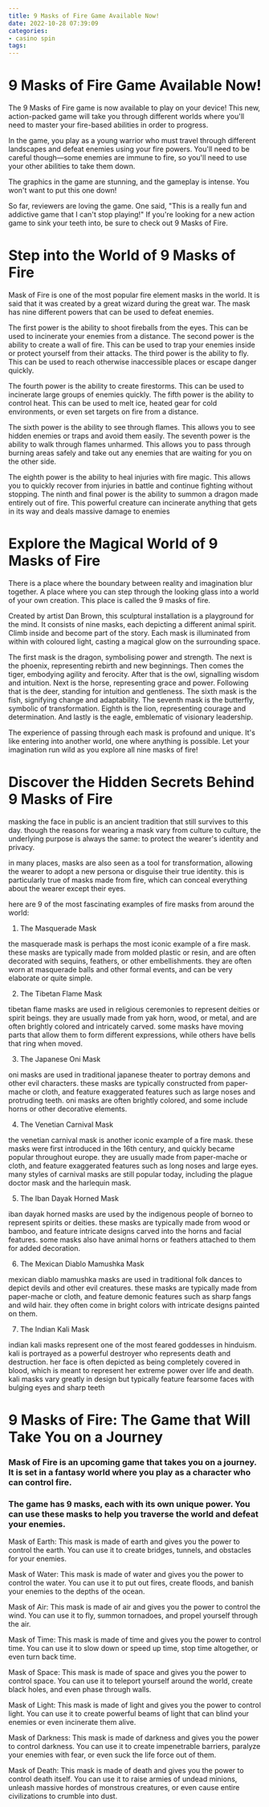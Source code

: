 ```yaml
---
title: 9 Masks of Fire Game Available Now!
date: 2022-10-28 07:39:09
categories:
- casino spin
tags:
---
```



#  9 Masks of Fire Game Available Now!

The 9 Masks of Fire game is now available to play on your device! This new, action-packed game will take you through different worlds where you'll need to master your fire-based abilities in order to progress.

In the game, you play as a young warrior who must travel through different landscapes and defeat enemies using your fire powers. You'll need to be careful though—some enemies are immune to fire, so you'll need to use your other abilities to take them down.

The graphics in the game are stunning, and the gameplay is intense. You won't want to put this one down!

So far, reviewers are loving the game. One said, "This is a really fun and addictive game that I can't stop playing!" If you're looking for a new action game to sink your teeth into, be sure to check out 9 Masks of Fire.

#  Step into the World of 9 Masks of Fire

Mask of Fire is one of the most popular fire element masks in the world. It is said that it was created by a great wizard during the great war. The mask has nine different powers that can be used to defeat enemies.

The first power is the ability to shoot fireballs from the eyes. This can be used to incinerate your enemies from a distance. The second power is the ability to create a wall of fire. This can be used to trap your enemies inside or protect yourself from their attacks. The third power is the ability to fly. This can be used to reach otherwise inaccessible places or escape danger quickly.

The fourth power is the ability to create firestorms. This can be used to incinerate large groups of enemies quickly. The fifth power is the ability to control heat. This can be used to melt ice, heated gear for cold environments, or even set targets on fire from a distance.

The sixth power is the ability to see through flames. This allows you to see hidden enemies or traps and avoid them easily. The seventh power is the ability to walk through flames unharmed. This allows you to pass through burning areas safely and take out any enemies that are waiting for you on the other side.

The eighth power is the ability to heal injuries with fire magic. This allows you to quickly recover from injuries in battle and continue fighting without stopping. The ninth and final power is the ability to summon a dragon made entirely out of fire. This powerful creature can incinerate anything that gets in its way and deals massive damage to enemies

#  Explore the Magical World of 9 Masks of Fire

There is a place where the boundary between reality and imagination blur together. A place where you can step through the looking glass into a world of your own creation. This place is called the 9 masks of fire.

Created by artist Dan Brown, this sculptural installation is a playground for the mind. It consists of nine masks, each depicting a different animal spirit. Climb inside and become part of the story. Each mask is illuminated from within with coloured light, casting a magical glow on the surrounding space.

The first mask is the dragon, symbolising power and strength. The next is the phoenix, representing rebirth and new beginnings. Then comes the tiger, embodying agility and ferocity. After that is the owl, signalling wisdom and intuition. Next is the horse, representing grace and power. Following that is the deer, standing for intuition and gentleness. The sixth mask is the fish, signifying change and adaptability. The seventh mask is the butterfly, symbolic of transformation. Eighth is the lion, representing courage and determination. And lastly is the eagle, emblematic of visionary leadership.

The experience of passing through each mask is profound and unique. It's like entering into another world, one where anything is possible. Let your imagination run wild as you explore all nine masks of fire!

#  Discover the Hidden Secrets Behind 9 Masks of Fire

 masking the face in public is an ancient tradition that still survives to this day. though the reasons for wearing a mask vary from culture to culture, the underlying purpose is always the same: to protect the wearer's identity and privacy.

in many places, masks are also seen as a tool for transformation, allowing the wearer to adopt a new persona or disguise their true identity. this is particularly true of masks made from fire, which can conceal everything about the wearer except their eyes.

here are 9 of the most fascinating examples of fire masks from around the world:

1. The Masquerade Mask

the masquerade mask is perhaps the most iconic example of a fire mask. these masks are typically made from molded plastic or resin, and are often decorated with sequins, feathers, or other embellishments. they are often worn at masquerade balls and other formal events, and can be very elaborate or quite simple.

2. The Tibetan Flame Mask

tibetan flame masks are used in religious ceremonies to represent deities or spirit beings. they are usually made from yak horn, wood, or metal, and are often brightly colored and intricately carved. some masks have moving parts that allow them to form different expressions, while others have bells that ring when moved.

3. The Japanese Oni Mask

oni masks are used in traditional japanese theater to portray demons and other evil characters. these masks are typically constructed from paper-mache or cloth, and feature exaggerated features such as large noses and protruding teeth. oni masks are often brightly colored, and some include horns or other decorative elements.

4. The Venetian Carnival Mask

the venetian carnival mask is another iconic example of a fire mask. these masks were first introduced in the 16th century, and quickly became popular throughout europe. they are usually made from paper-mache or cloth, and feature exaggerated features such as long noses and large eyes. many styles of carnival masks are still popular today, including the plague doctor mask and the harlequin mask.

5. The Iban Dayak Horned Mask

iban dayak horned masks are used by the indigenous people of borneo to represent spirits or deities. these masks are typically made from wood or bamboo, and feature intricate designs carved into the horns and facial features. some masks also have animal horns or feathers attached to them for added decoration.


6) The Mexican Diablo Mamushka Mask

mexican diablo mamushka masks are used in traditional folk dances to depict devils and other evil creatures. these masks are typically made from paper-mache or cloth, and feature demonic features such as sharp fangs and wild hair. they often come in bright colors with intricate designs painted on them.

7) The Indian Kali Mask

indian kali masks represent one of the most feared goddesses in hinduism. kali is portrayed as a powerful destroyer who represents death and destruction. her face is often depicted as being completely covered in blood, which is meant to represent her extreme power over life and death. kali masks vary greatly in design but typically feature fearsome faces with bulging eyes and sharp teeth

#  9 Masks of Fire: The Game that Will Take You on a Journey

### Mask of Fire is an upcoming game that takes you on a journey. It is set in a fantasy world where you play as a character who can control fire.

### The game has 9 masks, each with its own unique power. You can use these masks to help you traverse the world and defeat your enemies.

Mask of Earth: This mask is made of earth and gives you the power to control the earth. You can use it to create bridges, tunnels, and obstacles for your enemies.

Mask of Water: This mask is made of water and gives you the power to control the water. You can use it to put out fires, create floods, and banish your enemies to the depths of the ocean.

Mask of Air: This mask is made of air and gives you the power to control the wind. You can use it to fly, summon tornadoes, and propel yourself through the air.

Mask of Time: This mask is made of time and gives you the power to control time. You can use it to slow down or speed up time, stop time altogether, or even turn back time.

Mask of Space: This mask is made of space and gives you the power to control space. You can use it to teleport yourself around the world, create black holes, and even phase through walls.

Mask of Light: This mask is made of light and gives you the power to control light. You can use it to create powerful beams of light that can blind your enemies or even incinerate them alive.

Mask of Darkness: This mask is made of darkness and gives you the power to control darkness. You can use it to create impenetrable barriers, paralyze your enemies with fear, or even suck the life force out of them.

Mask of Death: This mask is made of death and gives you the power to control death itself. You can use it to raise armies of undead minions, unleash massive hordes of monstrous creatures, or even cause entire civilizations to crumble into dust.